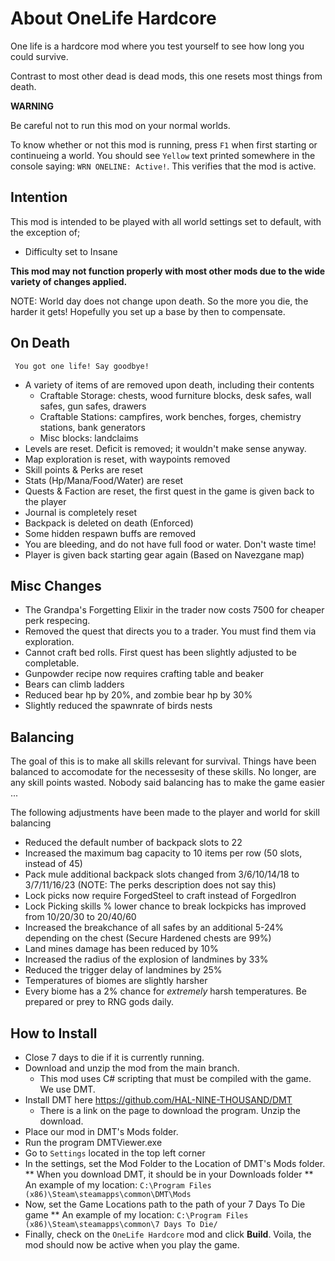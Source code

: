 # About OneLife Hardcore

One life is a hardcore mod where you test yourself to see how long you could survive.

Contrast to most other dead is dead mods, this one resets most things from death.

**WARNING**

Be careful not to run this mod on your normal worlds. 

To know whether or not this mod is running, press `F1` when first starting or continueing a world. 
You should see `Yellow` text printed somewhere in the console saying: `WRN ONELINE: Active!`. 
This verifies that the mod is active.

## Intention

This mod is intended to be played with all world settings set to default, with the exception of;

* Difficulty set to Insane

**This mod may not function properly with most other mods due to the wide variety of changes applied.**

NOTE: World day does not change upon death. So the more you die, the harder it gets! Hopefully you set up a base by then to compensate.

## On Death

`` You got one life! Say goodbye!``

* A variety of items of are removed upon death, including their contents
	* Craftable Storage: chests, wood furniture blocks, desk safes, wall safes, gun safes, drawers
	* Craftable Stations: campfires, work benches, forges, chemistry stations, bank generators
	* Misc blocks: landclaims
* Levels are reset. Deficit is removed; it wouldn't make sense anyway.
* Map exploration is reset, with waypoints removed
* Skill points & Perks are reset
* Stats (Hp/Mana/Food/Water) are reset
* Quests & Faction are reset, the first quest in the game is given back to the player
* Journal is completely reset
* Backpack is deleted on death (Enforced)
* Some hidden respawn buffs are removed
* You are bleeding, and do not have full food or water. Don't waste time!
* Player is given back starting gear again (Based on Navezgane map)

## Misc Changes

* The Grandpa's Forgetting Elixir in the trader now costs 7500 for cheaper perk respecing.
* Removed the quest that directs you to a trader. You must find them via exploration.
* Cannot craft bed rolls. First quest has been slightly adjusted to be completable.
* Gunpowder recipe now requires crafting table and beaker
* Bears can climb ladders
* Reduced bear hp by 20%, and zombie bear hp by 30%
* Slightly reduced the spawnrate of birds nests


## Balancing

The goal of this is to make all skills relevant for survival. 
Things have been balanced to accomodate for the necessesity of these skills.
No longer, are any skill points wasted. Nobody said balancing has to make the game easier ...

The following adjustments have been made to the player and world for skill balancing

* Reduced the default number of backpack slots to 22
* Increased the maximum bag capacity to 10 items per row (50 slots, instead of 45)
* Pack mule additional backpack slots changed from 3/6/10/14/18 to 3/7/11/16/23 (NOTE: The perks description does not say this)
* Lock picks now require ForgedSteel to craft instead of ForgedIron
* Lock Picking skills % lower chance to break lockpicks has improved from 10/20/30 to 20/40/60
* Increased the breakchance of all safes by an additional 5-24% depending on the chest (Secure Hardened chests are 99%)
* Land mines damage has been reduced by 10%
* Increased the radius of the explosion of landmines by 33%
* Reduced the trigger delay of landmines by 25%
* Temperatures of biomes are slightly harsher
* Every biome has a 2% chance for *extremely* harsh temperatures. Be prepared or prey to RNG gods daily.

## How to Install

* Close 7 days to die if it is currently running.
* Download and unzip the mod from the main branch.
	* This mod uses C# scripting that must be compiled with the game. We use DMT. 
* Install DMT here https://github.com/HAL-NINE-THOUSAND/DMT
	* There is a link on the page to download the program. Unzip the download.
* Place our mod in DMT's Mods folder.
* Run the program DMTViewer.exe
* Go to `Settings` located in the top left corner
* In the settings, set the Mod Folder to the Location of DMT's Mods folder. 
	** When you download DMT, it should be in your Downloads folder
	** An example of my location: `C:\Program Files (x86)\Steam\steamapps\common\DMT\Mods`
* Now, set the Game Locations path to the path of your 7 Days To Die game
	** An example of my location: `C:\Program Files (x86)\Steam\steamapps\common\7 Days To Die/`
* Finally, check on the `OneLife Hardcore` mod and click **Build**. Voila, the mod should now be active when you play the game.